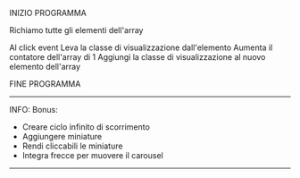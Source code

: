 INIZIO PROGRAMMA

Richiamo tutte gli elementi dell'array

Al click event
    Leva la classe di visualizzazione dall'elemento
    Aumenta il contatore dell'array di 1
    Aggiungi la classe di visualizzazione al nuovo elemento dell'array

FINE PROGRAMMA


********
INFO: Bonus: 
- Creare ciclo infinito di scorrimento
- Aggiungere miniature
- Rendi cliccabili le miniature
- Integra frecce per muovere il carousel
********